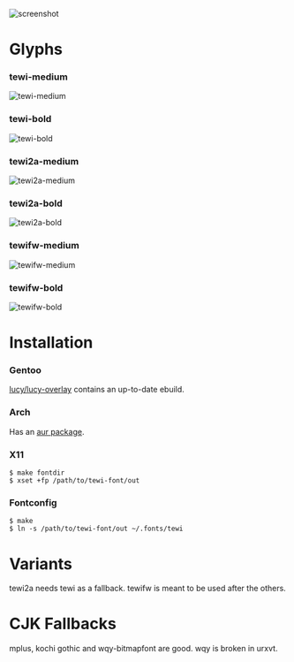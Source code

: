 ![screenshot](https://luz.lu/tewi/tewi.png)

# Glyphs
### tewi-medium
![tewi-medium](https://luz.lu/tewi/tewi-normal.png)

### tewi-bold
![tewi-bold](https://luz.lu/tewi/tewi-bold.png)

### tewi2a-medium
![tewi2a-medium](https://luz.lu/tewi/tewi2a-normal.png)

### tewi2a-bold
![tewi2a-bold](https://luz.lu/tewi/tewi2a-bold.png)

### tewifw-medium
![tewifw-medium](https://luz.lu/tewi/tewifw-normal.png)

### tewifw-bold
![tewifw-bold](https://luz.lu/tewi/tewifw-bold.png)

# Installation
### Gentoo
[lucy/lucy-overlay](https://github.com/lucy/lucy-overlay) contains an
up-to-date ebuild.

### Arch
Has an [aur package](https://aur.archlinux.org/packages/bdf-tewi-git/).

### X11
```
$ make fontdir
$ xset +fp /path/to/tewi-font/out
```

### Fontconfig
```
$ make
$ ln -s /path/to/tewi-font/out ~/.fonts/tewi
```

# Variants
tewi2a needs tewi as a fallback.
tewifw is meant to be used after the others.


# CJK Fallbacks
mplus, kochi gothic and wqy-bitmapfont are good. wqy is broken in urxvt.
